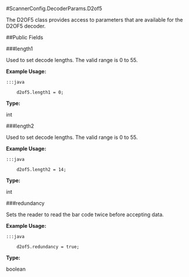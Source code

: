 #ScannerConfig.DecoderParams.D2of5

The D2OF5 class provides access to parameters that are available for
 the D2OF5 decoder.



##Public Fields

###length1

Used to set decode lengths. The valid range is 0 to 55.
 
 
 
 
 
 



**Example Usage:**
	
	:::java	
	 	
	 	d2of5.length1 = 0;


**Type:**

int

###length2

Used to set decode lengths. The valid range is 0 to 55.
 
 
 
 
 
 



**Example Usage:**
	
	:::java	
	 	
	 	d2of5.length2 = 14;


**Type:**

int

###redundancy

Sets the reader to read the bar code twice before accepting data.
 
 
 
 
 
 



**Example Usage:**
	
	:::java	
	 	
	 	d2of5.redundancy = true;


**Type:**

boolean

